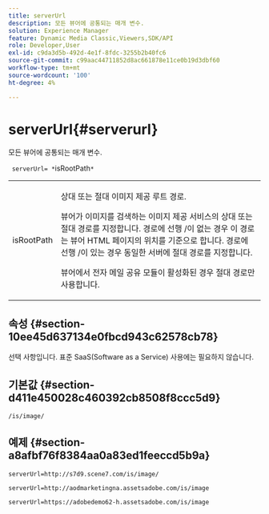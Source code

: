```yaml
---
title: serverUrl
description: 모든 뷰어에 공통되는 매개 변수.
solution: Experience Manager
feature: Dynamic Media Classic,Viewers,SDK/API
role: Developer,User
exl-id: c9da3d5b-492d-4e1f-8fdc-3255b2b40fc6
source-git-commit: c99aac44711852d8ac661878e11ce0b19d3dbf60
workflow-type: tm+mt
source-wordcount: '100'
ht-degree: 4%

---
```


# serverUrl{#serverurl}

모든 뷰어에 공통되는 매개 변수.

` serverUrl= *`isRootPath`*`

<table id="table_9B98C97485DD4DEB8A6ECBCE8DF6B886"> 
 <tbody> 
  <tr> 
   <td colname="col1"> <p> <span class="codeph"> <span class="varname"> isRootPath</span> </span> </p> </td> 
   <td colname="col2"> <p>상대 또는 절대 이미지 제공 루트 경로. </p> <p> 뷰어가 이미지를 검색하는 이미지 제공 서비스의 상대 또는 절대 경로를 지정합니다. 경로에 선행 <span class="filepath"> /</span>이 없는 경우 이 경로는 뷰어 HTML 페이지의 위치를 기준으로 합니다. 경로에 선행 <span class="filepath"> /</span>이 있는 경우 동일한 서버에 절대 경로를 지정합니다. </p> <p> 뷰어에서 전자 메일 공유 모듈이 활성화된 경우 절대 경로만 사용합니다. </p> </td> 
  </tr> 
 </tbody> 
</table>

## 속성 {#section-10ee45d637134e0fbcd943c62578cb78}

선택 사항입니다. 표준 SaaS(Software as a Service) 사용에는 필요하지 않습니다.

## 기본값 {#section-d411e450028c460392cb8508f8ccc5d9}

`/is/image/`

## 예제 {#section-a8afbf76f8384aa0a83ed1feeccd5b9a}

```
serverUrl=http://s7d9.scene7.com/is/image/
```

```
serverUrl=http://aodmarketingna.assetsadobe.com/is/image
```

```
serverUrl=https://adobedemo62-h.assetsadobe.com/is/image
```
